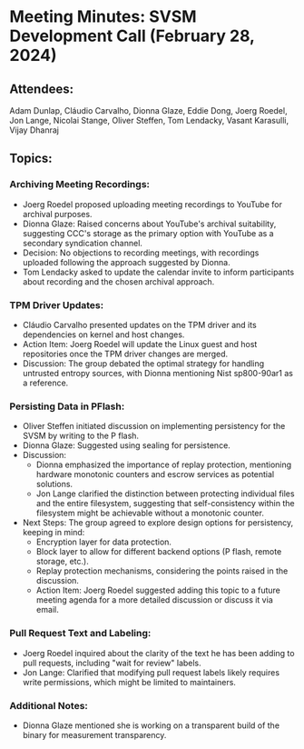 # Meeting Minutes: SVSM Development Call (February 28, 2024)

## Attendees:

Adam Dunlap, Cláudio Carvalho, Dionna Glaze, Eddie Dong, Joerg Roedel, Jon Lange, Nicolai Stange, Oliver Steffen, Tom Lendacky, Vasant Karasulli, Vijay Dhanraj

## Topics:

### Archiving Meeting Recordings:

* Joerg Roedel proposed uploading meeting recordings to YouTube for archival purposes.
* Dionna Glaze: Raised concerns about YouTube's archival suitability, suggesting CCC's storage as the primary option with YouTube as a secondary syndication channel.
* Decision: No objections to recording meetings, with recordings uploaded following the approach suggested by Dionna.
* Tom Lendacky asked to update the calendar invite to inform participants about recording and the chosen archival approach.

### TPM Driver Updates:

* Cláudio Carvalho presented updates on the TPM driver and its dependencies on kernel and host changes.
* Action Item: Joerg Roedel will update the Linux guest and host repositories once the TPM driver changes are merged.
* Discussion: The group debated the optimal strategy for handling untrusted entropy sources, with Dionna mentioning Nist sp800-90ar1 as a reference.

### Persisting Data in PFlash:

* Oliver Steffen initiated discussion on implementing persistency for the SVSM by writing to the P flash.
* Dionna Glaze: Suggested using sealing for persistence.
* Discussion:
  * Dionna emphasized the importance of replay protection, mentioning hardware monotonic counters and escrow services as potential solutions.
  * Jon Lange clarified the distinction between protecting individual files and the entire filesystem, suggesting that self-consistency within the filesystem might be achievable without a monotonic counter.
* Next Steps: The group agreed to explore design options for persistency, keeping in mind:
  * Encryption layer for data protection.
  * Block layer to allow for different backend options (P flash, remote storage, etc.).
  * Replay protection mechanisms, considering the points raised in the discussion.
  * Action Item: Joerg Roedel suggested adding this topic to a future meeting agenda for a more detailed discussion or discuss it via email.

### Pull Request Text and Labeling:

* Joerg Roedel inquired about the clarity of the text he has been adding to pull requests, including "wait for review" labels.
* Jon Lange: Clarified that modifying pull request labels likely requires write permissions, which might be limited to maintainers.

### Additional Notes:

* Dionna Glaze mentioned she is working on a transparent build of the binary for measurement transparency.

